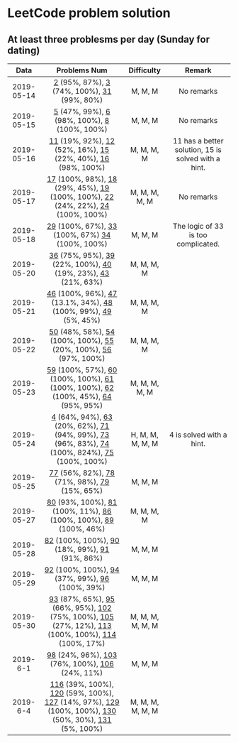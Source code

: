# LeetCode problem solution
## At least three problesms per day (Sunday for dating)

|    Data    |                  Problems Num                  | Difficulty | Remark |
| :--------: | :--------------------------------------------: | :--------: | :----: |
| 2019-05-14 | [2](./code/day1/2.add-two-numbers.java) (95%, 87%), [3](./code/day1/3.longest-substring-without-repeating-characters.java) (74%, 100%), [31](./code/day1/31.next-permutation.java) (99%, 80%) |  M, M, M   | No remarks |
| 2019-05-15 |                    [5](./code/day2/5.longest-palindromic-substring.java) (47%, 99%), [6](./code/day2/6.zig-zag-conversion.java) (98%, 100%), [8](./code/day2/8.string-to-integer-atoi.java) (100%, 100%)                    |  M, M, M | No remarks |
| 2019-05-16 | [11](./code/day3/11.container-with-most-water.java) (19%, 92%), [12](./code/day3/12.integer-to-roman.java) (52%, 16%), [15](./code/day3/15.3-sum.java) (22%, 40%), [16](./code/day3/16.3-sum-closest.java) (98%, 100%) | M, M, M, M | 11 has a better solution, 15 is solved with a hint. |
| 2019-05-17 | [17](./code/day4/17.letter-combinations-of-a-phone-number.java) (100%, 98%), [18](./code/day4/18.4-sum.java) (29%, 45%), [19](./code/day4/19.remove-nth-node-from-end-of-list.java) (100%, 100%), [22](./code/day4/22.generate-parentheses.java) (24%, 22%), [24](./code/day4/24.swap-nodes-in-pairs.java) (100%, 100%) | M, M, M, M, M | No remarks |
| 2019-05-18 | [29](./code/day5/29.divide-two-integers.java) (100%, 67%), [33](./code/day5/33.search-in-rotated-sorted-array.java) (100%, 67%) [34](./code/day5/34.find-first-and-last-position-of-element-in-sorted-array.java) (100%, 100%)| M, M, M | The logic of 33 is too complicated. |
| 2019-05-20 | [36](./code/day6/36.valid-sudoku.java) (75%, 95%), [39](./code/day6/39.combination-sum.java) (22%, 100%), [40](./code/day6/40.combination-sum-ii.java) (19%, 23%), [43](./code/day6/43.multiply-strings.java) (21%, 63%) | M, M, M, M | |
| 2019-05-21 | [46](./code/day7/46.permutations.java) (100%, 96%), [47](./code/day7/47.permutations-ii.java) (13.1%, 34%), [48](./code/day7/48.rotate-image.java) (100%, 99%), [49](./code/day7/49.group-anagrams.java) (5%, 45%) | M, M, M, M| |
|2019-05-22 | [50](./code/day8/50.pow-x-n.java) (48%, 58%), [54](./code/day8/54.spiral-matrix.java) (100%, 100%), [55](./code/day8/55.jump-game.java) (20%, 100%), [56](./code/day8/56.merge-intervals.java) (97%, 100%) | M, M, M, M | |
| 2019-05-23 | [59](./code/day9/59.spiral-matrix-ii.java) (100%, 57%), [60](./code/day9/60.permutation-sequence.java) (100%, 100%), [61](./code/day9/61.rotate-list.java) (100%, 100%), [62](./code/day9/62.unique-paths.java) (100%, 45%), [64](./code/day9/64.minimum-path-sum.java) (95%, 95%) | M, M, M, M, M | |
| 2019-05-24 | [4](./code/day10/4.median-of-two-sorted-arrays.java) (64%, 94%), [63](./code/day10/63.unique-paths-ii.java) (20%, 62%), [71](./code/day10/71.simplify-path.java) (94%, 99%), [73](./code/day10/73.set-matrix-zeroes.java) (96%, 83%), [74](./code/day10/74.search-a-2-d-matrix.java) (100%, 824%), [75](./code/day10/75.sort-colors.java) (100%, 100%) | H, M, M, M, M, M | 4 is solved with a hint. |
| 2019-05-25 | [77](./code/day11/75.sort-colors.java) (56%, 82%), [78](./code/day11/75.sort-colors.java) (71%, 98%), [79](./code/day11/75.sort-colors.java) (15%, 65%) | M, M, M | |
| 2019-05-27 | [80](./code/day12/80.remove-duplicates-from-sorted-array-ii.java) (93%, 100%), [81](./code/day12/81.search-in-rotated-sorted-array-ii.java) (100%, 11%), [86](./code/day12/86.partition-list.java) (100%, 100%), [89](./code/day12/89.gray-code.java) (100%, 46%) | M, M, M, M | |
| 2019-05-28 | [82](./code/day13/82.remove-duplicates-from-sorted-list-ii.java) (100%, 100%), [90](./code/day13/90.subsets-ii.java) (18%, 99%), [91](./code/day13/91.decode-ways.java) (91%, 86%) | M, M, M | |
| 2019-05-29 | [92](./code/day14/92.reverse-linked-list-ii.java) (100%, 100%), [94](./code/day14/94.binary-tree-inorder-traversal.java) (37%, 99%), [96](./code/day14/94.binary-tree-inorder-traversal.java) (100%, 39%) | M, M, M | |
| 2019-05-30 | [93](./code/day15/93.restore-ip-addresses.java) (87%, 65%), [95](./code/day15/95.unique-binary-search-trees-ii.java) (66%, 95%), [102](./code/day15/102.binary-tree-level-order-traversal.java) (75%, 100%), [105](./code/day15/105.construct-binary-tree-from-preorder-and-inorder-traversal.java) (27%, 12%), [113](./code/day15/113.path-sum-ii.java) (100%, 100%), [114](./code/day15/114.flatten-binary-tree-to-linked-list.java) (100%, 17%) | M, M, M, M, M, M | |
| 2019-6-1 | [98](./code/day16/98.validate-binary-search-tree.java) (24%, 96%), [103](./code/day16/103.binary-tree-zigzag-level-order-traversal.java) (76%, 100%), [106](./code/day16/106.construct-binary-tree-from-inorder-and-postorder-traversal.java) (24%, 11%) | M, M, M | |
| 2019-6-4 | [116](./code/day17/116.populating-next-right-pointers-in-each-node.java) (39%, 100%), [120](./code/day17/120.triangle.java) (59%, 100%), [127](./code/day17/127.word-ladder.java) (14%, 97%), [129](./code/day17/129.sum-root-to-leaf-numbers.java) (100%, 100%), [130](./code/day17/130.surrounded-regions.java) (50%, 30%), [131](./code/day17/131.palindrome-partitioning.java) (5%, 100%)| M, M, M, M, M, M | |